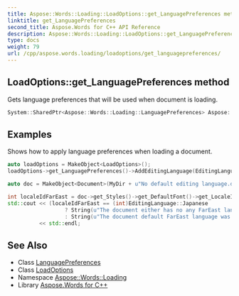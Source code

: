 ```yaml
---
title: Aspose::Words::Loading::LoadOptions::get_LanguagePreferences method
linktitle: get_LanguagePreferences
second_title: Aspose.Words for C++ API Reference
description: Aspose::Words::Loading::LoadOptions::get_LanguagePreferences method. Gets language preferences that will be used when document is loading in C++.
type: docs
weight: 79
url: /cpp/aspose.words.loading/loadoptions/get_languagepreferences/
---
```

## LoadOptions::get_LanguagePreferences method


Gets language preferences that will be used when document is loading.

```cpp
System::SharedPtr<Aspose::Words::Loading::LanguagePreferences> Aspose::Words::Loading::LoadOptions::get_LanguagePreferences() const
```


## Examples



Shows how to apply language preferences when loading a document. 
```cpp
auto loadOptions = MakeObject<LoadOptions>();
loadOptions->get_LanguagePreferences()->AddEditingLanguage(EditingLanguage::Japanese);

auto doc = MakeObject<Document>(MyDir + u"No default editing language.docx", loadOptions);

int localeIdFarEast = doc->get_Styles()->get_DefaultFont()->get_LocaleIdFarEast();
std::cout << (localeIdFarEast == (int)EditingLanguage::Japanese
                  ? String(u"The document either has no any FarEast language set in defaults or it was set to Japanese originally.")
                  : String(u"The document default FarEast language was set to another than Japanese language originally, so it is not overridden."))
          << std::endl;
```

## See Also

* Class [LanguagePreferences](../../languagepreferences/)
* Class [LoadOptions](../)
* Namespace [Aspose::Words::Loading](../../)
* Library [Aspose.Words for C++](../../../)

